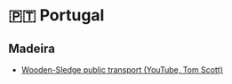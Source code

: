 # 🇵🇹 Portugal

## Madeira

* [Wooden-Sledge public transport (YouTube, Tom Scott)](https://www.youtube.com/watch?v=19o8yPaVp58)
